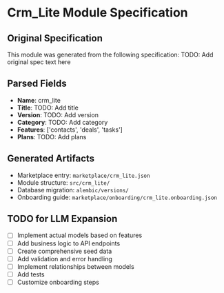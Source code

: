 # Crm_Lite Module Specification

## Original Specification

This module was generated from the following specification:
TODO: Add original spec text here

## Parsed Fields

- **Name**: crm_lite
- **Title**: TODO: Add title
- **Version**: TODO: Add version
- **Category**: TODO: Add category
- **Features**: ['contacts', 'deals', 'tasks']
- **Plans**: TODO: Add plans

## Generated Artifacts

- Marketplace entry: `marketplace/crm_lite.json`
- Module structure: `src/crm_lite/`
- Database migration: `alembic/versions/`
- Onboarding guide: `marketplace/onboarding/crm_lite.onboarding.json`

## TODO for LLM Expansion

- [ ] Implement actual models based on features
- [ ] Add business logic to API endpoints
- [ ] Create comprehensive seed data
- [ ] Add validation and error handling
- [ ] Implement relationships between models
- [ ] Add tests
- [ ] Customize onboarding steps
